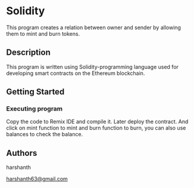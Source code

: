 # Solidity

This program creates a relation between owner and sender by allowing them to mint and burn tokens.

## Description 

This program is written using 
Solidity-programming language used for developing smart contracts on the Ethereum blockchain. 

## Getting Started

 ### Executing program
 Copy the code to Remix IDE and compile it.
 Later deploy the contract.
 And click on mint function to mint and burn function to burn, 
 you can also use balances to check the balance.

 ## Authors 

 harshanth
 
harshanth63@gmail.com


 
